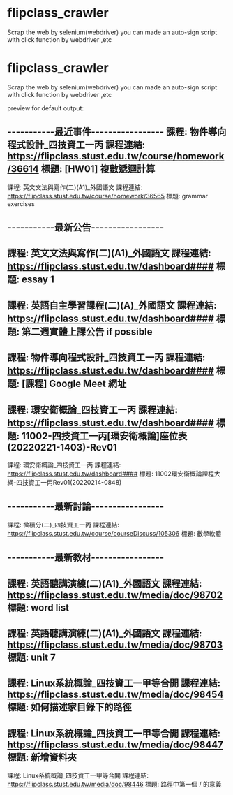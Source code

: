 # flipclass_crawler
Scrap the web by selenium(webdriver)
you can made an auto-sign script with click function by webdriver ,etc
# flipclass_crawler
Scrap the web by selenium(webdriver)
you can made an auto-sign script with click function by webdriver ,etc


preview for default output:

-----------最近事件-----------------
課程: 物件導向程式設計_四技資工一丙
課程連結: https://flipclass.stust.edu.tw/course/homework/36614
標題: [HW01] 複數遞迴計算
---------------------------------------------------------------------
課程: 英文文法與寫作(二)(A1)_外國語文
課程連結: https://flipclass.stust.edu.tw/course/homework/36565
標題: grammar exercises

-----------最新公告-----------------
---------------------------------------------------------------------
課程: 英文文法與寫作(二)(A1)_外國語文
課程連結: https://flipclass.stust.edu.tw/dashboard####
標題: essay 1
---------------------------------------------------------------------
課程: 英語自主學習課程(二)(A)_外國語文
課程連結: https://flipclass.stust.edu.tw/dashboard####
標題: 第二週實體上課公告 if possible
---------------------------------------------------------------------
課程: 物件導向程式設計_四技資工一丙
課程連結: https://flipclass.stust.edu.tw/dashboard####
標題: [課程] Google Meet 網址
---------------------------------------------------------------------
課程: 環安衛概論_四技資工一丙
課程連結: https://flipclass.stust.edu.tw/dashboard####
標題: 11002-四技資工一丙[環安衛概論]座位表(20220221-1403)-Rev01
---------------------------------------------------------------------
課程: 環安衛概論_四技資工一丙
課程連結: https://flipclass.stust.edu.tw/dashboard####
標題: 11002環安衛概論課程大綱-四技資工一丙Rev01(20220214-0848)

-----------最新討論-----------------
---------------------------------------------------------------------
課程: 微積分(二)_四技資工一丙
課程連結: https://flipclass.stust.edu.tw/course/courseDiscuss/105306
標題: 數學軟體

-----------最新教材-----------------
---------------------------------------------------------------------
課程: 英語聽講演練(二)(A1)_外國語文
課程連結: https://flipclass.stust.edu.tw/media/doc/98702
標題: word list
---------------------------------------------------------------------
課程: 英語聽講演練(二)(A1)_外國語文
課程連結: https://flipclass.stust.edu.tw/media/doc/98703
標題: unit 7
---------------------------------------------------------------------
課程: Linux系統概論_四技資工一甲等合開
課程連結: https://flipclass.stust.edu.tw/media/doc/98454
標題: 如何描述家目錄下的路徑
---------------------------------------------------------------------
課程: Linux系統概論_四技資工一甲等合開
課程連結: https://flipclass.stust.edu.tw/media/doc/98447
標題: 新增資料夾
---------------------------------------------------------------------
課程: Linux系統概論_四技資工一甲等合開
課程連結: https://flipclass.stust.edu.tw/media/doc/98446
標題: 路徑中第一個 / 的意義
